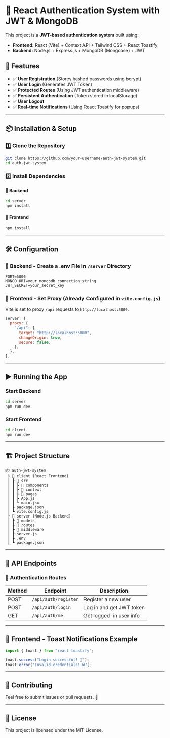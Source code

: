 # 🔐 React Authentication System with JWT & MongoDB

This project is a **JWT-based authentication system** built using:

- **Frontend:** React (Vite) + Context API + Tailwind CSS + React Toastify
- **Backend:** Node.js + Express.js + MongoDB (Mongoose) + JWT

## 🚀 Features

- ✅ **User Registration** (Stores hashed passwords using bcrypt)
- ✅ **User Login** (Generates JWT Token)
- ✅ **Protected Routes** (Using JWT authentication middleware)
- ✅ **Persistent Authentication** (Token stored in localStorage)
- ✅ **User Logout**
- ✅ **Real-time Notifications** (Using React Toastify for popups)

---

## 📦 Installation & Setup

### 1️⃣ Clone the Repository
```sh
git clone https://github.com/your-username/auth-jwt-system.git
cd auth-jwt-system
```

### 2️⃣ Install Dependencies
#### 🔹 Backend
```sh
cd server
npm install
```

#### 🔹 Frontend
```sh
npm install
```

---

## 🛠️ Configuration

### 🔹 Backend - Create a **.env** File in `/server` Directory
```env
PORT=5000
MONGO_URI=your_mongodb_connection_string
JWT_SECRET=your_secret_key
```

### 🔹 Frontend - Set Proxy (Already Configured in `vite.config.js`)

Vite is set to proxy `/api` requests to `http://localhost:5000`.

```js
server: {
  proxy: {
    "/api": {
      target: "http://localhost:5000",
      changeOrigin: true,
      secure: false,
    },
  },
},
```

---

## ▶️ Running the App

### Start Backend
```sh
cd server
npm run dev
```

### Start Frontend
```sh
cd client
npm run dev
```

---

## 🏗️ Project Structure

```
📦 auth-jwt-system
 ┣ 📂 client (React Frontend)
 ┃ ┣ 📂 src
 ┃ ┃ ┣ 📂 components
 ┃ ┃ ┣ 📂 context
 ┃ ┃ ┣ 📂 pages
 ┃ ┃ ┣ App.js
 ┃ ┃ ┗ main.jsx
 ┃ ┣ package.json
 ┃ ┗ vite.config.js
 ┣ 📂 server (Node.js Backend)
 ┃ ┣ 📂 models
 ┃ ┣ 📂 routes
 ┃ ┣ 📂 middleware
 ┃ ┣ server.js
 ┃ ┣ .env
 ┃ ┗ package.json
```

---

## 🔑 API Endpoints

### 📝 Authentication Routes

| Method | Endpoint        | Description               |
|--------|----------------|---------------------------|
| POST   | `/api/auth/register` | Register a new user      |
| POST   | `/api/auth/login`    | Log in and get JWT token |
| GET    | `/api/auth/me`       | Get logged-in user info  |

---

## 🎨 Frontend - Toast Notifications Example

```js
import { toast } from "react-toastify";

toast.success("Login successful! 🎉");
toast.error("Invalid credentials! ❌");
```

---

## 🤝 Contributing
Feel free to submit issues or pull requests. 🚀

---

## 📜 License
This project is licensed under the MIT License.

